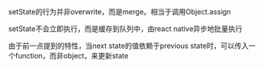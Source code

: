 setState的行为并非overwrite，而是merge。相当于调用Object.assign

setState不会立即执行，而是缓存到队列中，由react native异步地批量执行

由于前一点提到的特性，当next state的值依赖于previous state时，可以传入一个function，而非object，来更新state